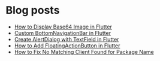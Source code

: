 # Blog posts
<!-- BLOG-POST-LIST:START -->
- [How to Display Base64 Image in Flutter](https://flutterflux.com/how-to-display-base64-image-in-flutter/?utm_source=rss&utm_medium=rss&utm_campaign=how-to-display-base64-image-in-flutter)
- [Custom BottomNavigationBar in Flutter](https://flutterflux.com/custom-bottomnavigationbar-in-flutter/?utm_source=rss&utm_medium=rss&utm_campaign=custom-bottomnavigationbar-in-flutter)
- [Create AlertDialog with TextField in Flutter](https://flutterflux.com/create-alertdialog-with-textfield-in-flutter/?utm_source=rss&utm_medium=rss&utm_campaign=create-alertdialog-with-textfield-in-flutter)
- [How to Add FloatingActionButton in Flutter](https://flutterflux.com/how-to-add-floating-action-button-in-flutter/?utm_source=rss&utm_medium=rss&utm_campaign=how-to-add-floating-action-button-in-flutter)
- [How to Fix No Matching Client Found for Package Name](https://flutterflux.com/no-matching-client-found/?utm_source=rss&utm_medium=rss&utm_campaign=no-matching-client-found)
<!-- BLOG-POST-LIST:END -->